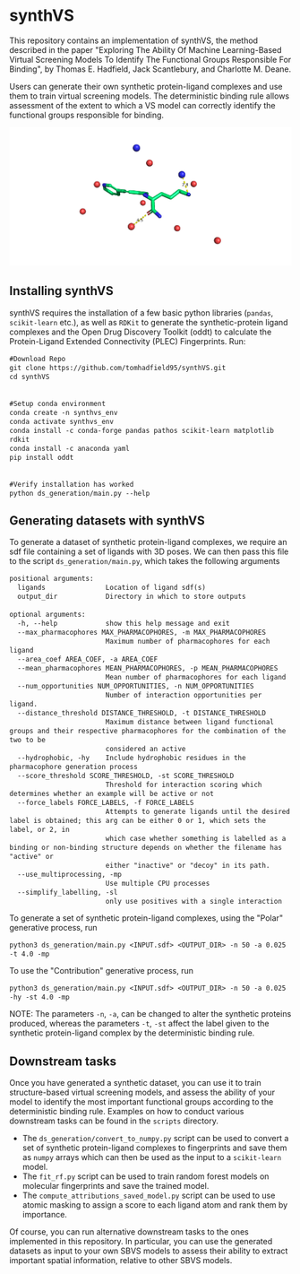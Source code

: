 # synthVS

This repository contains an implementation of synthVS, the method described in the paper "Exploring The Ability Of Machine Learning-Based Virtual Screening Models To Identify The Functional Groups Responsible For Binding", by Thomas E. Hadfield, Jack Scantlebury, and Charlotte M. Deane.

Users can generate their own synthetic protein-ligand complexes and use them to train virtual screening models. The deterministic binding rule allows assessment of the extent to which a VS model can correctly identify the functional groups responsible for binding.

![Example synthetic protein-ligand complex](example_complex.png)

## Installing synthVS

synthVS requires the installation of a few basic python libraries (`pandas`, `scikit-learn` etc.), as well as `RDKit` to generate the synthetic-protein ligand complexes and the Open Drug Discovery Toolkit (oddt) to calculate the Protein-Ligand Extended Connectivity (PLEC) Fingerprints. Run: 

```
#Download Repo
git clone https://github.com/tomhadfield95/synthVS.git
cd synthVS


#Setup conda environment
conda create -n synthvs_env
conda activate synthvs_env
conda install -c conda-forge pandas pathos scikit-learn matplotlib rdkit
conda install -c anaconda yaml
pip install oddt


#Verify installation has worked
python ds_generation/main.py --help
```


## Generating datasets with synthVS

To generate a dataset of synthetic protein-ligand complexes, we require an sdf file containing a set of ligands with 3D poses. We can then pass this file to the script `ds_generation/main.py`, which takes the following arguments

```
positional arguments:
  ligands               Location of ligand sdf(s)
  output_dir            Directory in which to store outputs

optional arguments:
  -h, --help            show this help message and exit
  --max_pharmacophores MAX_PHARMACOPHORES, -m MAX_PHARMACOPHORES
                        Maximum number of pharmacophores for each ligand
  --area_coef AREA_COEF, -a AREA_COEF
  --mean_pharmacophores MEAN_PHARMACOPHORES, -p MEAN_PHARMACOPHORES
                        Mean number of pharmacophores for each ligand
  --num_opportunities NUM_OPPORTUNITIES, -n NUM_OPPORTUNITIES
                        Number of interaction opportunities per ligand.
  --distance_threshold DISTANCE_THRESHOLD, -t DISTANCE_THRESHOLD
                        Maximum distance between ligand functional groups and their respective pharmacophores for the combination of the two to be
                        considered an active
  --hydrophobic, -hy    Include hydrophobic residues in the pharmacophore generation process
  --score_threshold SCORE_THRESHOLD, -st SCORE_THRESHOLD
                        Threshold for interaction scoring which determines whether an example will be active or not
  --force_labels FORCE_LABELS, -f FORCE_LABELS
                        Attempts to generate ligands until the desired label is obtained; this arg can be either 0 or 1, which sets the label, or 2, in
                        which case whether something is labelled as a binding or non-binding structure depends on whether the filename has "active" or
                        either "inactive" or "decoy" in its path.
  --use_multiprocessing, -mp
                        Use multiple CPU processes
  --simplify_labelling, -sl
                        only use positives with a single interaction
```

To generate a set of synthetic protein-ligand complexes, using the "Polar" generative process, run 

```
python3 ds_generation/main.py <INPUT.sdf> <OUTPUT_DIR> -n 50 -a 0.025 -t 4.0 -mp
```

To use the "Contribution" generative process, run 

```
python3 ds_generation/main.py <INPUT.sdf> <OUTPUT_DIR> -n 50 -a 0.025 -hy -st 4.0 -mp
```

NOTE: The parameters `-n`, `-a`, can be changed to alter the synthetic proteins produced, whereas the parameters `-t`, `-st` affect the label given to the synthetic protein-ligand complex by the deterministic binding rule.

## Downstream tasks

Once you have generated a synthetic dataset, you can use it to train structure-based virtual screening models, and assess the ability of your model to identify the most important functional groups according to the deterministic binding rule. Examples on how to conduct various downstream tasks can be found in the `scripts` directory.

* The `ds_generation/convert_to_numpy.py` script can be used to convert a set of synthetic protein-ligand complexes to fingerprints and save them as `numpy` arrays which can then be used as the input to a `scikit-learn` model.
* The `fit_rf.py` script can be used to train random forest models on molecular fingerprints and save the trained model.
* The `compute_attributions_saved_model.py` script can be used to use atomic masking to assign a score to each ligand atom and rank them by importance.

Of course, you can run alternative downstream tasks to the ones implemented in this repository. In particular, you can use the generated datasets as input to your own SBVS models to assess their ability to extract important spatial information, relative to other SBVS models.

